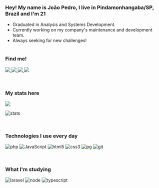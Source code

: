 ### Hey! My name is João Pedro, I live in Pindamonhangaba/SP, Brazil and I'm 21 

- Graduated in Analysis and Systems Development.
- Currently working on my company's maintenance and development team.
- Always seeking for new challenges!
<br><br>

### Find me!
<p>
  <a href="https://github.com/jpmachadoo">
    <img src="https://img.shields.io/badge/-Github-000?style=for-the-badge&logo=Github&logoColor=white&link=https://github.com/jpmachadoo">
  </a>

  <a href="https://www.linkedin.com/in/jpmachado99/">
    <img src="https://img.shields.io/badge/-LinkedIn-blue?style=for-the-badge&logo=Linkedin&logoColor=white&link=https://www.linkedin.com/in/jpmachado99/">
  </a>

  <a href="https://api.whatsapp.com/send?phone=5512988274596">
    <img src="https://img.shields.io/badge/WhatsApp-25D366?style=for-the-badge&logo=whatsapp&logoColor=white">
    </a>

  <a href="https://open.spotify.com/user/222a5wgktqffh4ncyqglqydni?si=c4871e19f32541eb">
    <img src="https://img.shields.io/badge/Spotify-1ED760?style=for-the-badge&logo=spotify&logoColor=white" />
  </a>
</p>

<br>

### My stats here
<p >
  <a href="https://github.com/anuraghazra/github-readme-stats">
    <img
      align="center"
      src="https://github-readme-stats.vercel.app/api?username=jpmachadoo&show_icons=true&theme=dracula"
    />
  </a>
</p>

<p>
    <img align="center" src="https://github-readme-stats.vercel.app/api/top-langs?username=jpmachadoo&show_icons=true&locale=en&layout=compact&theme=dracula" alt="stats" />
</p>

<br>

### Technologies I use every day
<p>
  <img alt="php" src="https://img.shields.io/badge/-PHP-8993be?style=flat-square&logo=php&logoColor=white" />
  <img alt="JavaScript" src="https://img.shields.io/badge/-JavaScript-F0DB4F?style=flat-square&logo=javascript&logoColor=black" />
  <img alt="html5" src="https://img.shields.io/badge/-HTML5-E34F26?style=flat-square&logo=html5&logoColor=white" />
  <img alt="css3" src="https://img.shields.io/badge/-CSS3-264de4?style=flat-square&logo=css3&logoColor=white" />
  <img alt="pg" src="https://img.shields.io/badge/-PostgreSQL-0064a5?style=flat-square&logo=postgresql&logoColor=white" />
  <img alt="git" src="https://img.shields.io/badge/-Git-f34f29?style=flat-square&logo=git&logoColor=white" />
</p>
<br>

### What I'm studying

<p>
  <img alt="laravel" src="https://img.shields.io/badge/-Laravel-fb503b?style=flat-square&logo=laravel&logoColor=white" />
  <img alt="node" src="https://img.shields.io/badge/-NodeJS-68a063?style=flat-square&logo=node.js&logoColor=black" />
  <img alt="typescript" src="https://img.shields.io/badge/-Typescript-007acc?style=flat-square&logo=typescript&logoColor=black" />
</p>
